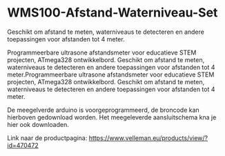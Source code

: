 # WMS100-Afstand-Waterniveau-Set
Geschikt om afstand te meten, waterniveaus te detecteren en andere toepassingen voor afstanden tot 4 meter.


Programmeerbare ultrasone afstandsmeter voor educatieve STEM projecten, ATmega328 ontwikkelbord. Geschikt om afstand te meten, waterniveaus te detecteren en andere toepassingen voor afstanden tot 4 meter.Programmeerbare ultrasone afstandsmeter voor educatieve STEM projecten, ATmega328 ontwikkelbord. Geschikt om afstand te meten, waterniveaus te detecteren en andere toepassingen voor afstanden tot 4 meter.

De meegelverde arduino is voorgeprogrammeerd, de broncode kan hierboven gedownload worden.
Het meegeleverde aansluitschema kna je hier ook downloaden.

Link naar de productpagina: https://www.velleman.eu/products/view/?id=470472
